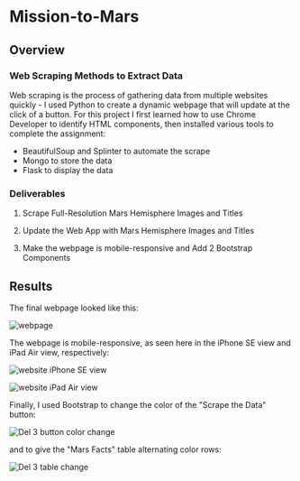 # Mission-to-Mars

## Overview

### Web Scraping Methods to Extract Data

Web scraping is the process of gathering data from multiple websites quickly - I used Python to create a dynamic  webpage that will update at the click of a button. For this project I first learned how to use Chrome Developer to identify HTML components, then installed various tools to complete the assignment:

* BeautifulSoup and Splinter to automate the scrape
* Mongo to store the data
* Flask to display the data

### Deliverables

1) Scrape Full-Resolution Mars Hemisphere Images and Titles

2) Update the Web App with Mars Hemisphere Images and Titles

3) Make the webpage is mobile-responsive and Add 2 Bootstrap Components

## Results

The final webpage looked like this:

![webpage](https://user-images.githubusercontent.com/97558998/166746985-b10981aa-7e5d-40df-b455-82df14b14831.png)

The webpage is mobile-responsive, as seen here in the iPhone SE view and iPad Air view, respectively:

![website iPhone SE view](https://user-images.githubusercontent.com/97558998/166747032-753bf26c-1fd0-4ff9-92d3-60a2ee5d03c2.png)

![website iPad Air view](https://user-images.githubusercontent.com/97558998/166747155-57687d02-f27d-4095-a75d-02c7ce7e7295.png)

Finally, I used Bootstrap to change the color of the "Scrape the Data" button:

![Del 3 button color change](https://user-images.githubusercontent.com/97558998/166747361-b398b768-6ed5-4f44-a7c0-e96da8046ba3.png)

and to give the "Mars Facts" table alternating color rows:

![Del 3 table change](https://user-images.githubusercontent.com/97558998/166747433-b18e7091-63ee-4cc6-a7a4-ec8610653906.png)

